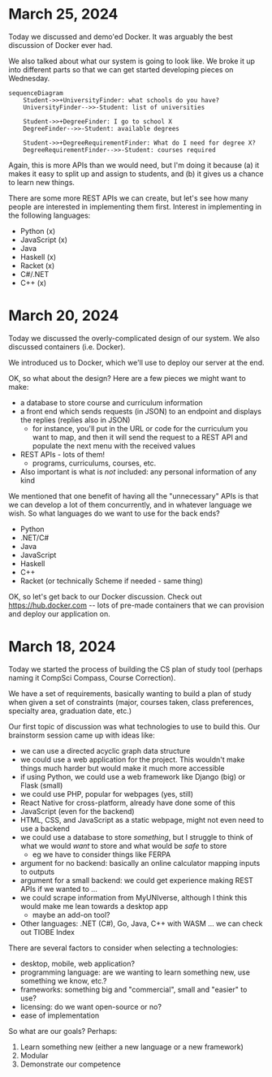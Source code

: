 # March 25, 2024
Today we discussed and demo'ed Docker. It was arguably the best discussion of Docker ever had.

We also talked about what our system is going to look like. We broke it up into different parts so that we can 
get started developing pieces on Wednesday.

```mermaid
sequenceDiagram
    Student->>+UniversityFinder: what schools do you have?
    UniversityFinder-->>-Student: list of universities

    Student->>+DegreeFinder: I go to school X
    DegreeFinder-->>-Student: available degrees

    Student->>+DegreeRequirementFinder: What do I need for degree X?
    DegreeRequirementFinder-->>-Student: courses required
```

Again, this is more APIs than we would need, but I'm doing it because (a) it makes it easy to split up and assign to
students, and (b) it gives us a chance to learn new things.

There are some more REST APIs we can create, but let's see how many people are interested in implementing
them first. Interest in implementing in the following languages:
* Python (x)
* JavaScript (x)
* Java
* Haskell (x)
* Racket (x)
* C#/.NET
* C++ (x)


# March 20, 2024
Today we discussed the overly-complicated design of our system. We also discussed containers (i.e. Docker).

We introduced us to Docker, which we'll use to deploy our server at the end.

OK, so what about the design? Here are a few pieces we might want to make:
* a database to store course and curriculum information
* a front end which sends requests (in JSON) to an endpoint and displays the replies (replies also in JSON)
  * for instance, you'll put in the URL or code for the curriculum you want to map, and then
    it will send the request to a REST API and populate the next menu with the received values
* REST APIs - lots of them!
  * programs, curriculums, courses, etc.
* Also important is what is _not_ included: any personal information of any kind

We mentioned that one benefit of having all the "unnecessary" APIs is that we can develop a lot of them concurrently, and in
whatever language we wish. So what languages do we want to use for the back ends?
* Python
* .NET/C#
* Java
* JavaScript
* Haskell
* C++
* Racket (or technically Scheme if needed - same thing)

OK, so let's get back to our Docker discussion. Check out https://hub.docker.com -- lots of pre-made containers that we can provision
and deploy our application on.

# March 18, 2024
Today we started the process of building the CS plan of study tool (perhaps naming it CompSci Compass, Course Correction).

We have a set of requirements, basically wanting to build a plan of study when given a set of constraints (major, courses taken, class preferences, specialty area, graduation date, etc.)

Our first topic of discussion was what technologies to use to build this. Our brainstorm session came up with ideas like:
* we can use a directed acyclic graph data structure
* we could use a web application for the project. This wouldn't make things much harder but would make it much more accessible
* if using Python, we could use a web framework like Django (big) or Flask (small)
* we could use PHP, popular for webpages (yes, still)
* React Native for cross-platform, already have done some of this
* JavaScript (even for the backend)
* HTML, CSS, and JavaScript as a static webpage, might not even need to use a backend
* we could use a database to store _something_, but I struggle to think of what we would _want_ to store and what would be _safe_ to store
  * eg we have to consider things like FERPA
* argument for no backend: basically an online calculator mapping inputs to outputs
* argument for a small backend: we could get experience making REST APIs if we wanted to ...
* we could scrape information from MyUNIverse, although I think this would make me lean towards a desktop app
  * maybe an add-on tool?
* Other languages: .NET (C#), Go, Java, C++ with WASM ... we can check out TIOBE Index

There are several factors to consider when selecting a technologies:
* desktop, mobile, web application?
* programming language: are we wanting to learn something new, use something we know, etc.?
* frameworks: something big and "commercial", small and "easier" to use?
* licensing: do we want open-source or no?
* ease of implementation

So what are our goals? Perhaps:
1. Learn something new (either a new language or a new framework)
2. Modular
3. Demonstrate our competence
